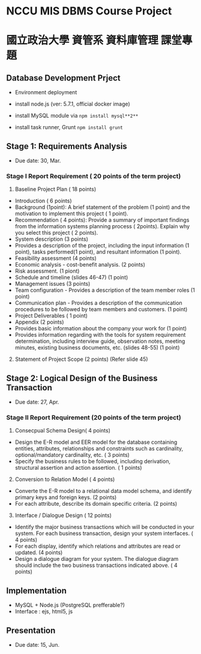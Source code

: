 # NCCU MIS DBMS Course Project
# 國立政治大學 資管系 資料庫管理 課堂專題

## Database Development Prject

 * Environment deployment
 
  * install node.js (ver: 5.7.1, official docker image)
  * install MySQL module via `npm install mysql**2**`
  * install task runner, Grunt `npm install grunt`

## Stage 1: Requirements Analysis

 * Due date: 30, Mar.

### Stage I Report Requirement ( 20 points of the term project)
 1. Baseline Project Plan ( 18 points)
  * Introduction ( 6 points)
   * Background (1point): A brief statement of the problem (1 point) and the motivation to implement this project ( 1 point). 
   * Recommendation ( 4 points): Provide a summary of important findings from the information systems planning process ( 2points). Explain why you select this project ( 2 points).   
  * System description (3 points)
   * Provides a description of the project, including the input information (1 point), tasks performed(1 point), and resultant information (1 point).
  * Feasibility assessment (4 points)
   * Economic analysis - cost-benefit analysis. (2 points)
   * Risk assessment. (1 piont)
   * Schedule and timeline (slides 46-47) (1 point)
  * Management issues (3 points)
   * Team configuration - Provides a description of the team member roles (1 point)
   * Communication plan - Provides a description of the communication procedures to be followed by team members and customers. (1 point)
   * Project Deliverables ( 1 point)
  * Appendix (2 points)
   * Provides basic information about the company your work for (1 point)
   * Provides information regarding with the tools for system requirement determination, including interview guide, observation notes, meeting minutes, existing business documents, etc. (slides 48-55) (1 point)
 2. Statement of Project Scope (2 points) (Refer slide 45)

## Stage 2: Logical Design of the Business Transaction

 * Due date: 27, Apr.
 
### Stage II Report Requirement (20 points of the term project)
 1. Consecpual Schema Design( 4 points)
  * Design the E-R model and EER model for the database containing entities, attributes, relationships and constraints such as cardinality, optional/mandatory cardinality, etc. ( 3 points)
  *  Specify the business rules to be followed, including derivation, structural assertion and action assertion. ( 1 points)
 2. Conversion to Relation Model ( 4 points)
  * Converte the E-R model to a relational data model schema, and identify primary keys and foreign keys. (2 points)
  * For each attribute, describe its domain specific criteria. (2 points)
 3. Interface / Dialogue Design ( 12 points)
  * Identify the major business transactions which will be conducted in your system. For each business transaction, design your system interfaces. ( 4 points)
  * For each display, identify which relations and attributes are read or updated. (4 points) 
  * Design a dialogue diagram for your system. The dialogue diagram should include the two business transactions indicated above. ( 4 points)

## Implementation

 * MySQL + Node.js (PostgreSQL prefferable?)
 * Interface : ejs, html5, js

## Presentation

 * Due date: 15, Jun.
